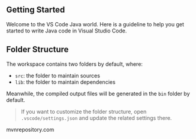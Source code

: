 ## Getting Started

Welcome to the VS Code Java world. Here is a guideline to help you get started to write Java code in Visual Studio Code.

## Folder Structure

The workspace contains two folders by default, where:

-   `src`: the folder to maintain sources
-   `lib`: the folder to maintain dependencies

Meanwhile, the compiled output files will be generated in the `bin` folder by default.

> If you want to customize the folder structure, open `.vscode/settings.json` and update the related settings there.

mvnrepository.com
